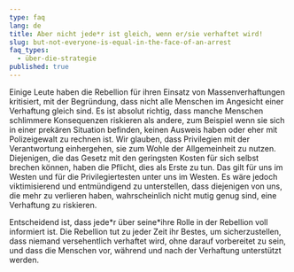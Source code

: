 ```yaml
---
type: faq
lang: de
title: Aber nicht jede*r ist gleich, wenn er/sie verhaftet wird!
slug: but-not-everyone-is-equal-in-the-face-of-an-arrest
faq_types:
  - über-die-strategie
published: true
---
```

Einige Leute haben die Rebellion für ihren Einsatz von Massenverhaftungen kritisiert, mit der Begründung, dass nicht alle Menschen im Angesicht einer Verhaftung gleich sind. Es ist absolut richtig, dass manche Menschen schlimmere Konsequenzen riskieren als andere, zum Beispiel wenn sie sich in einer prekären Situation befinden, keinen Ausweis haben oder eher mit Polizeigewalt zu rechnen ist. Wir glauben, dass Privilegien mit der Verantwortung einhergehen, sie zum Wohle der Allgemeinheit zu nutzen. Diejenigen, die das Gesetz mit den geringsten Kosten für sich selbst brechen können, haben die Pflicht, dies als Erste zu tun. Das gilt für uns im Westen und für die Privilegiertesten unter uns im Westen. Es wäre jedoch viktimisierend und entmündigend zu unterstellen, dass diejenigen von uns, die mehr zu verlieren haben, wahrscheinlich nicht mutig genug sind, eine Verhaftung zu riskieren.

Entscheidend ist, dass jede\*r über seine\*ihre Rolle in der Rebellion voll informiert ist. Die Rebellion tut zu jeder Zeit ihr Bestes, um sicherzustellen, dass niemand versehentlich verhaftet wird, ohne darauf vorbereitet zu sein, und dass die Menschen vor, während und nach der Verhaftung unterstützt werden.
